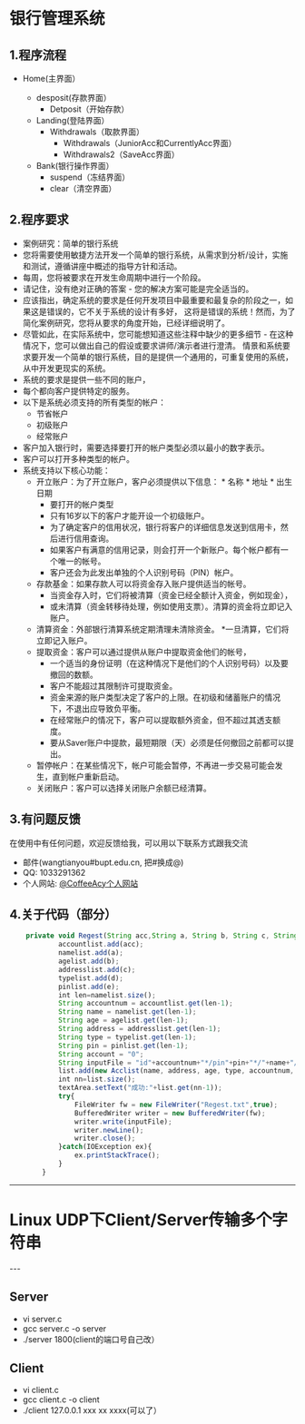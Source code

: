 <h1> 银行管理系统</h1>
<h2> 1.程序流程</h2>
<ul>
    <li> Home(主界面）</li>
        <ul>
            <li> desposit(存款界面）
            <ul>
                <li> Detposit（开始存款）</li>
            </ul>
            </li>
            <li> Landing(登陆界面）
            <ul>
                <li> Withdrawals（取款界面）
                <ul>
                    <li> Withdrawals（JuniorAcc和CurrentlyAcc界面）</li>
                    <li> Withdrawals2（SaveAcc界面）</li>
                </ul>
                </li>
            </ul>
            </li>
            <li> Bank(银行操作界面）
            <ul>
                <li> suspend（冻结界面）</li>
                <li> clear（清空界面）</li>
            </ul>
            </li>
        </ul>
    
</ul>

<h2>2.程序要求</h2>

* 案例研究：简单的银行系统
* 您将需要使用敏捷方法开发一个简单的银行系统，从需求到分析/设计，实施和测试，遵循讲座中概述的指导方针和活动。
* 每周，您将被要求在开发生命周期中进行一个阶段。
* 请记住，没有绝对正确的答案 - 您的解决方案可能是完全适当的。
* 应该指出，确定系统的要求是任何开发项目中最重要和最复杂的阶段之一，如果这是错误的，它不关于系统的设计有多好， 这将是错误的系统！然而，为了简化案例研究，您将从要求的角度开始，已经详细说明了。
* 尽管如此，在实际系统中，您可能想知道这些注释中缺少的更多细节 - 在这种情况下，您可以做出自己的假设或要求讲师/演示者进行澄清。
情景和系统要求要开发一个简单的银行系统，目的是提供一个通用的，可重复使用的系统，从中开发更现实的系统。
* 系统的要求是提供一些不同的账户，
* 每个都向客户提供特定的服务。
* 以下是系统必须支持的所有类型的帐户：
    * 节省帐户
    * 初级账户
    * 经常账户
* 客户加入银行时，需要选择要打开的帐户类型必须以最小的数字表示。
* 客户可以打开多种类型的帐户。
* 系统支持以下核心功能：
    * 开立账户：为了开立账户，客户必须提供以下信息：
            * 名称
            * 地址
            * 出生日期
        * 要打开的帐户类型
        * 只有16岁以下的客户才能开设一个初级账户。
        * 为了确定客户的信用状况，银行将客户的详细信息发送到信用卡，然后进行信用查询。
        * 如果客户有满意的信用记录，则会打开一个新账户。每个帐户都有一个唯一的帐号。
        * 客户还会为此发出单独的个人识别号码（PIN）帐户。
    * 存款基金：如果存款人可以将资金存入账户提供适当的帐号。
        * 当资金存入时，它们将被清算（资金已经全额计入资金，例如现金），
        * 或未清算（资金转移待处理，例如使用支票）。清算的资金将立即记入账户。
    * 清算资金：外部银行清算系统定期清理未清除资金。
        *一旦清算，它们将立即记入账户。
    * 提取资金：客户可以通过提供从账户中提取资金他们的帐号，
        * 一个适当的身份证明（在这种情况下是他们的个人识别号码）以及要撤回的数额。
        * 客户不能超过其限制许可提取资金。
        * 资金来源的账户类型决定了客户的上限。在初级和储蓄账户的情况下，不退出应导致负平衡。
        * 在经常账户的情况下，客户可以提取额外资金，但不超过其透支额度。
        * 要从Saver账户中提款，最短期限（天）必须是任何撤回之前都可以提出。
    * 暂停帐户：在某些情况下，帐户可能会暂停，不再进一步交易可能会发生，直到帐户重新启动。
    * 关闭账户：客户可以选择关闭账户余额已经清算。



<h2>3.有问题反馈</h2>
在使用中有任何问题，欢迎反馈给我，可以用以下联系方式跟我交流

* 邮件(wangtianyou#bupt.edu.cn, 把#换成@)
* QQ: 1033291362
* 个人网站: [@CoffeeAcy个人网站](http://coffeeacy.com/)



<h2>4.关于代码（部分）</h2>

```javascript 
    private void Regest(String acc,String a, String b, String c, String  d,String e) throws IOException{
    		accountlist.add(acc);
			namelist.add(a);
			agelist.add(b);
			addresslist.add(c);
			typelist.add(d);
			pinlist.add(e);
			int len=namelist.size();
			String accountnum = accountlist.get(len-1);
			String name = namelist.get(len-1);
			String age = agelist.get(len-1);
	        String address = addresslist.get(len-1);
	        String type = typelist.get(len-1);
	        String pin = pinlist.get(len-1);
	    	String account = "0";
	        String inputFile = "id"+accountnum+"*/pin"+pin+"*/"+name+"/"+age+"/"+address+"/"+type+"/"+account;
	        list.add(new Acclist(name, address, age, type, accountnum, pin,account));
			int nn=list.size();
			textArea.setText("成功:"+list.get(nn-1));
			try{    
				FileWriter fw = new FileWriter("Regest.txt",true);
				BufferedWriter writer = new BufferedWriter(fw);
				writer.write(inputFile);
				writer.newLine();
				writer.close();
			}catch(IOException ex){
				ex.printStackTrace();
			}					
		}
```
---
<h1>Linux UDP下Client/Server传输多个字符串</h1>
---

<h2>Server</h2>

* vi server.c
* gcc server.c -o server
* ./server 1800(client的端口号自己改）

<h2>Client</h2>

* vi client.c
* gcc client.c -o client
* ./client 127.0.0.1 xxx xx xxxx(可以了）
